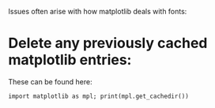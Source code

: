 Issues often arise with how matplotlib deals with fonts:

# Delete any previously cached matplotlib entries:
These can be found here:
```
import matplotlib as mpl; print(mpl.get_cachedir())
```
